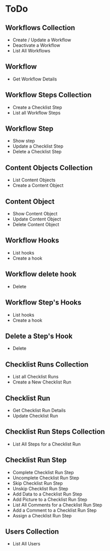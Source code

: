 # ToDo

## Workflows Collection

- Create / Update a Workflow
- Deactivate a Workflow
- List All Workflows

## Workflow

- Get Workflow Details

## Workflow Steps Collection

- Create a Checklist Step
- List all Workflow Steps

## Workflow Step

- Show step
- Update a Checklist Step
- Delete a Checklist Step

## Content Objects Collection

- List Content Objects
- Create a Content Object

## Content Object

- Show Content Object
- Update Content Object
- Delete Content Object

## Workflow Hooks

- List hooks
- Create a hook

## Workflow delete hook

- Delete

## Workflow Step's Hooks

- List hooks
- Create a hook

## Delete a Step's Hook

- Delete

## Checklist Runs Collection

- List all Checklist Runs
- Create a New Checklist Run

## Checklist Run

- Get Checklist Run Details
- Update Checklist Run

## Checklist Run Steps Collection

- List All Steps for a Checklist Run

## Checklist Run Step

- Complete Checklist Run Step
- Uncomplete Checklist Run Step
- Skip Checklist Run Step
- Unskip Checklist Run Step
- Add Data to a Checklist Run Step
- Add Picture to a Checklist Run Step
- List All Comments for a Checklist Run Step
- Add a Comment to a Checklist Run Step
- Assign a Checklist Run Step

## Users Collection

- List All Users
